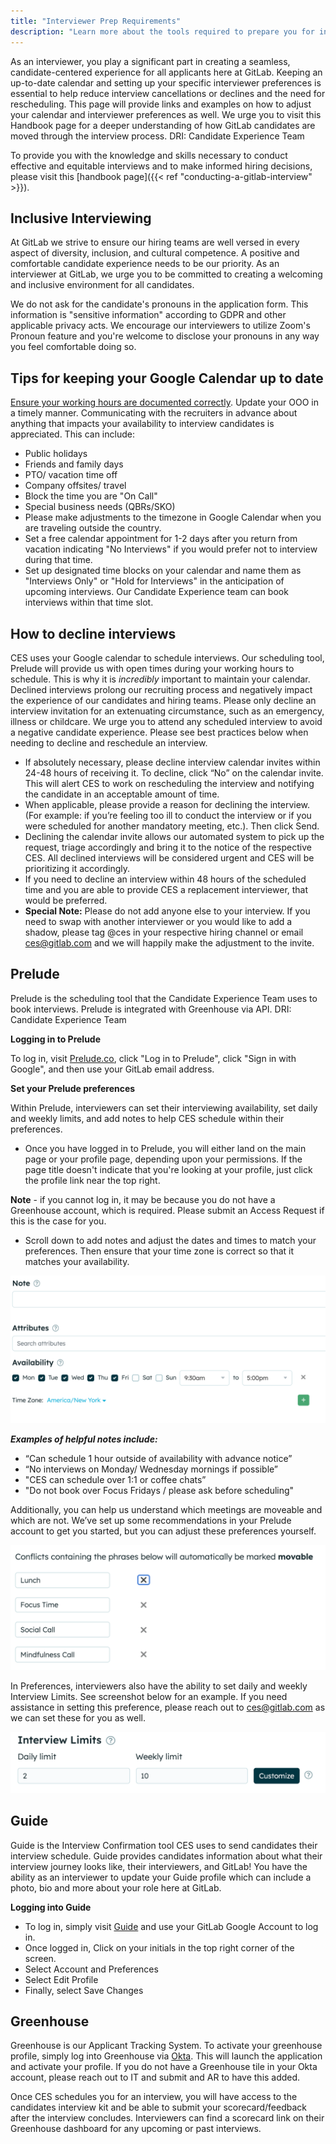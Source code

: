 ```yaml
---
title: "Interviewer Prep Requirements"
description: "Learn more about the tools required to prepare you for interviewing at GitLab"
---
```


As an interviewer, you play a significant part in creating a seamless, candidate-centered experience for all applicants here at GitLab. Keeping an up-to-date calendar and setting up your specific interviewer preferences is essential to help reduce interview cancellations or declines and the need for rescheduling. This page will provide links and examples on how to adjust your calendar and interviewer preferences as well. We urge you to visit this Handbook page for a deeper understanding of how GitLab candidates are moved through the interview process. DRI: Candidate Experience Team

To provide you with the knowledge and skills necessary to conduct effective and equitable interviews and to make informed hiring decisions, please visit this [handbook page]({{< ref "conducting-a-gitlab-interview" >}}).

## Inclusive Interviewing

At GitLab we strive to ensure our hiring teams are well versed in every aspect of diversity, inclusion, and cultural competence. A positive and comfortable candidate experience needs to be our priority. As an interviewer at GitLab, we urge you to be committed to creating a welcoming and inclusive environment for all candidates.

We do not ask for the candidate's pronouns in the application form. This information is "sensitive information" according to GDPR and other applicable privacy acts. We encourage our interviewers to utilize Zoom's Pronoun feature and you're welcome to disclose your pronouns in any way you feel comfortable doing so.

## Tips for keeping your Google Calendar up to date

[Ensure your working hours are documented correctly](https://support.google.com/calendar/answer/7638168?hl=en&co=GENIE.Platform%3DDesktop). Update your OOO in a timely manner. Communicating with the recruiters in advance about anything that impacts your availability to interview candidates is appreciated. This can include:

- Public holidays
- Friends and family days
- PTO/ vacation time off
- Company offsites/ travel
- Block the time you are "On Call"
- Special business needs (QBRs/SKO)
- Please make adjustments to the timezone in Google Calendar when you are traveling outside the country.
- Set a free calendar appointment for 1-2 days after you return from vacation indicating "No Interviews" if you would prefer not to interview during that time.
- Set up designated time blocks on your calendar and name them as "Interviews Only" or "Hold for Interviews" in the anticipation of upcoming interviews. Our Candidate Experience team can book interviews within that time slot.

## How to decline interviews

CES uses your Google calendar to schedule interviews. Our scheduling tool, Prelude will provide us with open times during your working hours to schedule. This is why it is *incredibly* important to maintain your calendar. Declined interviews prolong our recruiting process and negatively impact the experience of our candidates and hiring teams. Please only decline an interview invitation for an extenuating circumstance, such as an emergency, illness or childcare. We urge you to attend any scheduled interview to avoid a negative candidate experience. Please see best practices below when needing to decline and reschedule an interview.

- If absolutely necessary, please decline interview calendar invites within 24-48 hours of receiving it. To decline, click “No” on the calendar invite. This will alert CES to work on rescheduling the interview and notifying the candidate in an acceptable amount of time.
- When applicable, please provide a reason for declining the interview. (For example: if you’re feeling too ill to conduct the interview or if you were scheduled for another mandatory meeting, etc.). Then click Send.
- Declining the calendar invite allows our automated system to pick up the request, triage accordingly and bring it to the notice of the respective CES. All declined interviews will be considered urgent and CES will be prioritizing it accordingly.
- If you need to decline an interview within 48 hours of the scheduled time and  you are able to provide CES a replacement interviewer, that would be preferred.
- **Special Note:** Please do not add anyone else to your interview. If you need to swap with another interviewer or you would like to add a shadow, please tag @ces in your respective hiring channel or email <ces@gitlab.com> and we will happily make the adjustment to the invite.

## Prelude

Prelude is the scheduling tool that the Candidate Experience Team uses to book interviews. Prelude is integrated with Greenhouse via API. DRI: Candidate Experience Team

**Logging in to Prelude**

To log in, visit [Prelude.co](https://calendly.com/prelude), click "Log in to Prelude", click "Sign in with Google", and then use your GitLab email address.

**Set your Prelude preferences**

Within Prelude, interviewers can set their interviewing availability, set daily and weekly limits, and add notes to help CES schedule within their preferences.

- Once you have logged in to Prelude, you will either land on the main page or your profile page, depending upon your permissions. If the page title doesn't indicate that you're looking at your profile, just click the profile link near the top right.

**Note** - if you cannot log in, it may be because you do not have a Greenhouse account, which is required. Please submit an Access Request if this is the case for you.

- Scroll down to add notes and adjust the dates and times to match your preferences. Then ensure that your time zone is correct so that it matches your availability.

![Interviewing availability](Availability.png)

***Examples of helpful notes include:***

- “Can schedule 1 hour outside of availability with advance notice”
- “No interviews on Monday/ Wednesday mornings if possible”
- "CES can schedule over 1:1 or coffee chats”
- "Do not book over Focus Fridays / please ask before scheduling"

Additionally, you can help us understand which meetings are moveable and which are not. We’ve set up some recommendations in your Prelude account to get you started, but you can adjust these preferences yourself.

![Scheduling conflicts](Conflicts.png)

In Preferences, interviewers also have the ability to set daily and weekly Interview Limits. See screenshot below for an example. If you need assistance in setting this preference, please reach out to <ces@gitlab.com> as we can set these for you as well.

![Interview limits](Limits.png)

## Guide

Guide is the Interview Confirmation tool CES uses to send candidates their interview schedule. Guide provides candidates information about what their interview journey looks like, their interviewers, and GitLab! You have the ability as an interviewer to update your Guide profile which can include a photo, bio and more about your role here at GitLab.

**Logging into Guide**

- To log in, simply visit [Guide](https://app.guide.co/account/profile) and use your GitLab Google Account to log in.
- Once logged in, Click on your initials in the top right corner of the screen.
- Select Account and Preferences
- Select Edit Profile
- Finally, select Save Changes

## Greenhouse

Greenhouse is our Applicant Tracking System. To activate your greenhouse profile, simply log into Greenhouse via [Okta](https://gitlab.okta.com). This will launch the application and activate your profile. If you do not have a Greenhouse tile in your Okta account, please reach out to IT and submit and AR to have this added.

Once CES schedules you for an interview, you will have access to the candidates interview kit and be able to submit your scorecard/feedback after the interview concludes. Interviewers can find a scorecard link on their Greenhouse dashboard for any upcoming or past interviews.
